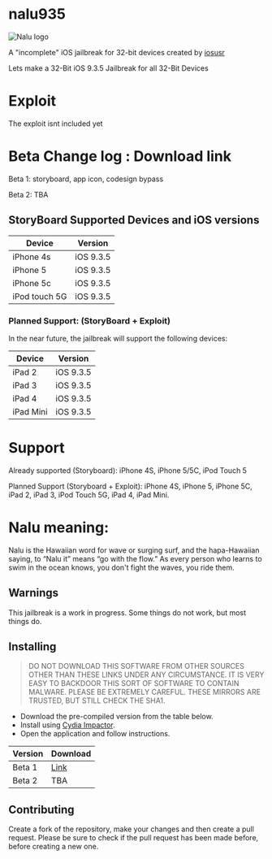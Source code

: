 # nalu935

![Nalu logo](https://github.com/osxusr/nalu935/blob/master/32%20bit%20only%20iOS%209.3.5%20Jailbreak/Media.xcassets/AppIcon.appiconset/Icon-83.5%402x.png)

A "incomplete" iOS jailbreak for 32-bit devices created by [iosusr](https://twitter.com/iosusr)

Lets make a 32-Bit iOS 9.3.5 Jailbreak for all 32-Bit Devices

# Exploit

The exploit isnt included yet

# Beta Change log : Download link

Beta 1: storyboard, app icon, codesign bypass

Beta 2: TBA

## StoryBoard Supported Devices and iOS versions

| Device  | Version  |
|---------|----------|
| iPhone 4s  | iOS 9.3.5 |
| iPhone 5  | iOS 9.3.5 |
| iPhone 5c | iOS 9.3.5 |
| iPod touch 5G | iOS 9.3.5 |

### Planned Support: (StoryBoard + Exploit)

In the near future, the jailbreak will support the following devices:

| Device | Version |
|---------|----------|
| iPad 2  | iOS 9.3.5|
| iPad 3  | iOS 9.3.5 |
| iPad 4  | iOS 9.3.5 |
| iPad Mini | iOS 9.3.5 |

# Support

Already supported (Storyboard): iPhone 4S, iPhone 5/5C, iPod Touch 5

Planned Support (Storyboard + Exploit): iPhone 4S, iPhone 5, iPhone 5C, iPad 2, iPad 3, iPod Touch 5G, iPad 4, iPad Mini.

# Nalu meaning:

Nalu is the Hawaiian word for wave or surging surf, 
and the hapa-Hawaiian saying, to “Nalu it” means “go with the flow.” 
As every person who learns to swim in the ocean knows, 
you don't fight the waves, you ride them.

## Warnings

This jailbreak is a work in progress. Some things do not work, but most things do.

## Installing

> DO NOT DOWNLOAD THIS SOFTWARE FROM OTHER SOURCES OTHER THAN THESE LINKS UNDER ANY CIRCUMSTANCE. IT IS VERY EASY TO BACKDOOR THIS SORT OF SOFTWARE TO CONTAIN MALWARE. PLEASE BE EXTREMELY CAREFUL. THESE MIRRORS ARE TRUSTED, BUT STILL CHECK THE SHA1.

* Download the pre-compiled version from the table below.
* Install using [Cydia Impactor](http://www.cydiaimpactor.com/).
* Open the application and follow instructions.

| Version | Download |
|---------|----------|
| Beta 1  | [Link](http://www.mediafire.com/file/1fmybx7ssbnofiu/nalu935Beta1.ipa)
| Beta 2  | TBA

## Contributing

Create a fork of the repository, make your changes and then create a pull request.
Please be sure to check if the pull request has been made before, before creating a new one.
